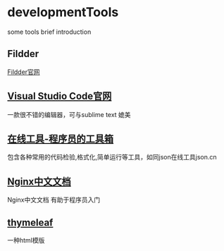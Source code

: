 # developmentTools
some tools brief introduction

## Fildder
<a href="http://www.telerik.com/fiddler" target="_blank">Fildder官网</a>

## <a target="_blank" href="https://code.visualstudio.com" >Visual Studio Code官网</a>
<p>一款很不错的编辑器，可与sublime text 媲美</p>

## <a target="_blank" href="http://tool.lu/" >在线工具-程序员的工具箱</a>
<p>包含各种常用的代码检验,格式化,简单运行等工具，如同json在线工具json.cn</p>

## [Nginx中文文档](http://tool.oschina.net/apidocs/apidoc?api=nginx-zh "Nginx中文文档")
<p>Nginx中文文档 有助于程序员入门</p>

## [thymeleaf](http://www.thymeleaf.org/doc/tutorials/3.0/thymeleafspring.html)
<p>一种html模版</p>


